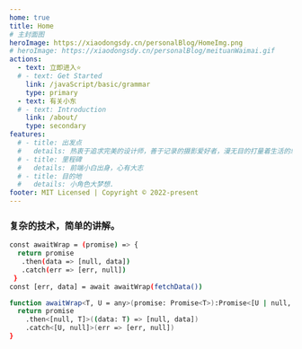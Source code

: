 ```yaml
---
home: true
title: Home
# 主封面图
heroImage: https://xiaodongsdy.cn/personalBlog/HomeImg.png
# heroImage: https://xiaodongsdy.cn/personalBlog/meituanWaimai.gif
actions:
  - text: 立即进入⭐
  # - text: Get Started
    link: /javaScript/basic/grammar
    type: primary
  - text: 有关小东
  # - text: Introduction
    link: /about/
    type: secondary
features:
  # - title: 出发点
  #   details: 热衷于追求完美的设计师，善于记录的摄影爱好者，漫无目的打量着生活的乐趣.
  # - title: 里程碑
  #   details: 前端小白出身，心有大志
  # - title: 目的地
  #   details: 小角色大梦想.
footer: MIT Licensed | Copyright © 2022-present
---
```


### 复杂的技术，简单的讲解。

<!-- # My JavaScript language

console.log('Hello JavaScript')

# create a variable

let name = 'XiaoDongSDY'

# create a final

const introduction = 'I am a front-end development engineer' -->
<CodeGroup>
  <CodeGroupItem title="JavaScript" active>

```bash
const awaitWrap = (promise) => {
  return promise
   .then(data => [null, data])
   .catch(err => [err, null])
 }
const [err, data] = await awaitWrap(fetchData())
```

  </CodeGroupItem>

  <CodeGroupItem title="TyprScript">
  
```bash
function awaitWrap<T, U = any>(promise: Promise<T>):Promise<[U | null, T || null]>{
  return promise
    .then<[null, T]>((data: T) => [null, data])
    .catch<[U, null]>(err => [err, null])
}
```

  </CodeGroupItem>
</CodeGroup>
